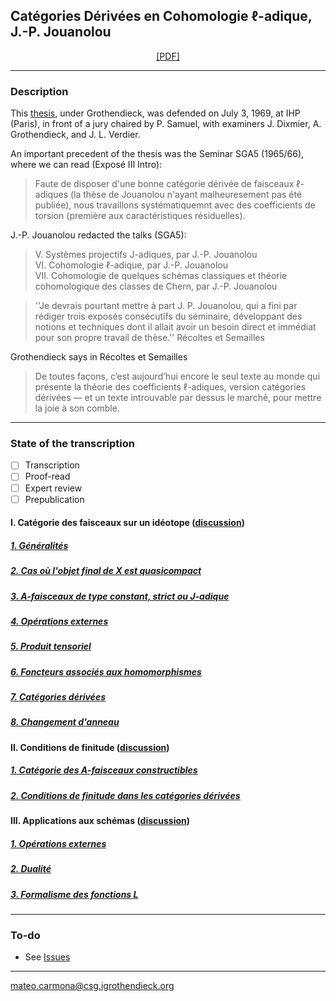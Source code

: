 ## Catégories Dérivées en Cohomologie $\ell$-adique, J.-P. Jouanolou

<p align="center">
  <a href="https://github.com/carmonamateo/Jouanolou/raw/main/CDCAJ.pdf" target="_blank">[PDF]</a>
</p>

---

### Description

This [thesis](https://www.genealogy.math.ndsu.nodak.edu/id.php?id=90399), under Grothendieck, was defended on July 3, 1969, at IHP (Paris), in front of a jury chaired by P. Samuel, with examiners J. Dixmier, A. Grothendieck, and J. L. Verdier. <br>

An important precedent of the thesis was the Seminar SGA5 (1965/66), where we can read (Exposé III Intro):
> Faute de disposer d'une bonne catégorie dérivée de faisceaux $\ell$-adiques (la thèse de Jouanolou n'ayant malheuresement pas été publiée), nous travaillons systématiquemnt avec des coefficients de torsion (première aux caractéristiques résiduelles).

J.-P. Jouanolou redacted the talks (SGA5):
> V. Systèmes projectifs J-adiques, par J.-P. Jouanolou <br>
> VI. Cohomologie $\ell$-adique, par J.-P. Jouanolou <br>
> VII. Cohomologie de quelques schémas classiques et théorie cohomologique des classes de Chern, par J.-P. Jouanolou

> ''Je devrais pourtant mettre à part J. P. Jouanolou, qui a fini par rédiger trois exposés consécutifs du séminaire, développant des notions et techniques dont il allait avoir un besoin direct et immédiat pour son propre travail de thèse.'' Récoltes et Semailles

Grothendieck says in Récoltes et Semailles
> De toutes façons, c’est aujourd’hui encore le seul texte au monde qui présente la théorie des coefficients $\ell$-adiques, version catégories dérivées — et un texte introuvable par dessus le marché, pour mettre la joie à son comble.

---

### State of the transcription
- [ ] Transcription
- [ ] Proof-read
- [ ] Expert review
- [ ] Prepublication
      
#### I. Catégorie des faisceaux sur un idéotope ([discussion](https://github.com/carmonamateo/Jouanolou/issues/5))
##### [1. Généralités](https://github.com/carmonamateo/Jouanolou/blob/main/I/I.1.tex)
##### [2. Cas où l'objet final de X est quasicompact](https://github.com/carmonamateo/Jouanolou/blob/main/I/I.2.tex)
##### [3. A-faisceaux de type constant, strict ou J-adique](https://github.com/carmonamateo/Jouanolou/blob/main/I/I.3.tex)
##### [4. Opérations externes](https://github.com/carmonamateo/Jouanolou/blob/main/I/I.4.tex)
##### [5. Produit tensoriel](https://github.com/carmonamateo/Jouanolou/blob/main/I/I.5.tex)
##### [6. Foncteurs associés aux homomorphismes](https://github.com/carmonamateo/Jouanolou/blob/main/I/I.6.tex)
##### [7. Catégories dérivées](https://github.com/carmonamateo/Jouanolou/blob/main/I/I.7.tex)
##### [8. Changement d'anneau](https://github.com/carmonamateo/Jouanolou/blob/main/I/I.8.tex)


#### II. Conditions de finitude ([discussion](https://github.com/carmonamateo/Jouanolou/issues/4))
##### [1. Catégorie des A-faisceaux constructibles](https://github.com/carmonamateo/Jouanolou/blob/main/II/II.1.tex)
##### [2. Conditions de finitude dans les catégories dérivées](https://github.com/carmonamateo/Jouanolou/blob/main/II/II.2.tex)


#### III. Applications aux schémas ([discussion](https://github.com/carmonamateo/Jouanolou/issues/3))  
##### [1. Opérations externes](https://github.com/carmonamateo/Jouanolou/blob/main/III/III.1.tex)
##### [2. Dualité](https://github.com/carmonamateo/Jouanolou/blob/main/III/III.2.tex)
##### [3. Formalisme des fonctions L](https://github.com/carmonamateo/Jouanolou/blob/main/III/III.3.tex)

---

### To-do

- See [Issues](https://github.com/carmonamateo/Jouanolou/issues)


---

mateo.carmona@csg.igrothendieck.org
